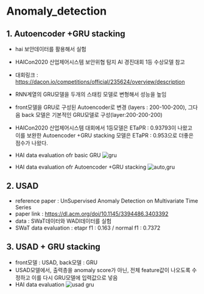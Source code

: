 # Anomaly_detection
## 1. Autoencoder +GRU stacking
* hai 보안데이터를 활용해서 실험
* HAICon2020 산업제어시스템 보안위협 탐지 AI 경진대회 1등 수상모델 참고
* 대회링크 : https://dacon.io/competitions/official/235624/overview/description 
* RNN계열의 GRU모델을 두개의 스태킹 모델로 변형해서 성능을 높임
* front모델을 GRU로 구성된 Autoencoder로 변경 (layers : 200-100-200), 그다음 back 모델은 기본적인 GRU모델로 구성(layer:200-200-200)
* HAICon2020 산업제어시스템 대회에서 1등모델은 ETaPR : 0.93793이 나왔고 이를 보완한 Autoencoder +GRU stacking 모델은 ETaPR : 0.953으로 더좋은 점수가 나왔다.
* HAI data evaluation ofr basic GRU
![gru](https://user-images.githubusercontent.com/59464208/147381082-48dda149-0234-47ec-8962-aea5cfe511ad.PNG)

* HAI data evaluation ofr Autoencoder +GRU stacking
![auto,gru](https://user-images.githubusercontent.com/59464208/147381087-53a416a1-2c2f-4d07-ba2b-4b4b27eac843.PNG)



## 2. USAD
* reference paper : UnSupervised Anomaly Detection on Multivariate Time Series 
* paper link : https://dl.acm.org/doi/10.1145/3394486.3403392
* data :  SWaT데이터와 WADI데이터를 실험
* SWaT data evaluation : etapr f1 : 0.163  / normal f1 : 0.7372

## 3. USAD + GRU stacking
* front모델 : USAD, back모델 : GRU
* USAD모델에서, 출력층을 anomaly score가 아닌, 전체 feature값이 나오도록 수정하고 이를 다시 GRU모델에 입력값으로 넣음
* HAI data evaluation 
![usad gru](https://user-images.githubusercontent.com/59464208/147381096-3cfcebd9-a50e-4606-8ec0-431c7f1fe26f.PNG)










